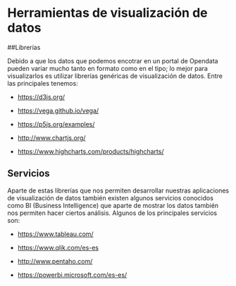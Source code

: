 # Herramientas de visualización de datos

##Librerías

Debido a que los datos que podemos encotrar en un portal de Opendata pueden variar mucho tanto en formato como en el tipo; lo mejor para visualizarlos es utilizar librerías genéricas de visualización de datos. Entre las principales tenemos: 

- https://d3js.org/

- https://vega.github.io/vega/

- https://p5js.org/examples/

- http://www.chartjs.org/

- https://www.highcharts.com/products/highcharts/


## Servicios

Aparte de estas librerías que nos permiten desarrollar nuestras aplicaciones de visualización de datos también existen algunos servicios conocidos como BI (Business Intelligence) que aparte de mostrar los datos también nos permiten hacer ciertos análisis. Algunos de los principales servicios son: 

- https://www.tableau.com/

- https://www.qlik.com/es-es

- http://www.pentaho.com/

- https://powerbi.microsoft.com/es-es/
